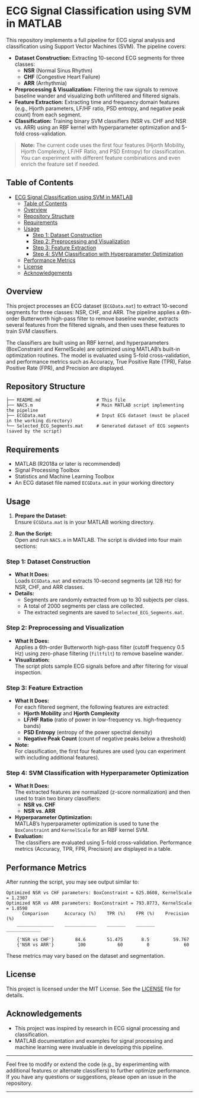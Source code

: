 # ECG Signal Classification using SVM in MATLAB

This repository implements a full pipeline for ECG signal analysis and classification using Support Vector Machines (SVM). The pipeline covers:

- **Dataset Construction:** Extracting 10-second ECG segments for three classes:
  - **NSR** (Normal Sinus Rhythm)
  - **CHF** (Congestive Heart Failure)
  - **ARR** (Arrhythmia)
- **Preprocessing & Visualization:** Filtering the raw signals to remove baseline wander and visualizing both unfiltered and filtered signals.
- **Feature Extraction:** Extracting time and frequency domain features (e.g., Hjorth parameters, LF/HF ratio, PSD entropy, and negative peak count) from each segment.
- **Classification:** Training binary SVM classifiers (NSR vs. CHF and NSR vs. ARR) using an RBF kernel with hyperparameter optimization and 5-fold cross-validation.

> **Note:** The current code uses the first four features (Hjorth Mobility, Hjorth Complexity, LF/HF Ratio, and PSD Entropy) for classification. You can experiment with different feature combinations and even enrich the feature set if needed.

## Table of Contents

- [ECG Signal Classification using SVM in MATLAB](#ecg-signal-classification-using-svm-in-matlab)
  - [Table of Contents](#table-of-contents)
  - [Overview](#overview)
  - [Repository Structure](#repository-structure)
  - [Requirements](#requirements)
  - [Usage](#usage)
    - [Step 1: Dataset Construction](#step-1-dataset-construction)
    - [Step 2: Preprocessing and Visualization](#step-2-preprocessing-and-visualization)
    - [Step 3: Feature Extraction](#step-3-feature-extraction)
    - [Step 4: SVM Classification with Hyperparameter Optimization](#step-4-svm-classification-with-hyperparameter-optimization)
  - [Performance Metrics](#performance-metrics)
  - [License](#license)
  - [Acknowledgements](#acknowledgements)

## Overview

This project processes an ECG dataset (`ECGData.mat`) to extract 10-second segments for three classes: NSR, CHF, and ARR. The pipeline applies a 6th-order Butterworth high-pass filter to remove baseline wander, extracts several features from the filtered signals, and then uses these features to train SVM classifiers.

The classifiers are built using an RBF kernel, and hyperparameters (BoxConstraint and KernelScale) are optimized using MATLAB’s built-in optimization routines. The model is evaluated using 5-fold cross-validation, and performance metrics such as Accuracy, True Positive Rate (TPR), False Positive Rate (FPR), and Precision are displayed.

## Repository Structure

```
├── README.md                     # This file
├── NACS.m                        # Main MATLAB script implementing the pipeline
├── ECGData.mat                   # Input ECG dataset (must be placed in the working directory)
└── Selected_ECG_Segments.mat     # Generated dataset of ECG segments (saved by the script)
```

## Requirements

- MATLAB (R2018a or later is recommended)
- Signal Processing Toolbox
- Statistics and Machine Learning Toolbox
- An ECG dataset file named `ECGData.mat` in your working directory

## Usage

1. **Prepare the Dataset:**  
   Ensure `ECGData.mat` is in your MATLAB working directory.

2. **Run the Script:**  
   Open and run `NACS.m` in MATLAB. The script is divided into four main sections:

### Step 1: Dataset Construction

- **What It Does:**  
  Loads `ECGData.mat` and extracts 10-second segments (at 128 Hz) for NSR, CHF, and ARR classes.  
- **Details:**  
  - Segments are randomly extracted from up to 30 subjects per class.
  - A total of 2000 segments per class are collected.
  - The extracted segments are saved to `Selected_ECG_Segments.mat`.

### Step 2: Preprocessing and Visualization

- **What It Does:**  
  Applies a 6th-order Butterworth high-pass filter (cutoff frequency 0.5 Hz) using zero-phase filtering (`filtfilt`) to remove baseline wander.
- **Visualization:**  
  The script plots sample ECG signals before and after filtering for visual inspection.

### Step 3: Feature Extraction

- **What It Does:**  
  For each filtered segment, the following features are extracted:
  - **Hjorth Mobility** and **Hjorth Complexity**
  - **LF/HF Ratio** (ratio of power in low-frequency vs. high-frequency bands)
  - **PSD Entropy** (entropy of the power spectral density)
  - **Negative Peak Count** (count of negative peaks below a threshold)
- **Note:**  
  For classification, the first four features are used (you can experiment with including additional features).

### Step 4: SVM Classification with Hyperparameter Optimization

- **What It Does:**  
  The extracted features are normalized (z-score normalization) and then used to train two binary classifiers:
  - **NSR vs. CHF**
  - **NSR vs. ARR**
- **Hyperparameter Optimization:**  
  MATLAB’s hyperparameter optimization is used to tune the `BoxConstraint` and `KernelScale` for an RBF kernel SVM.
- **Evaluation:**  
  The classifiers are evaluated using 5-fold cross-validation. Performance metrics (Accuracy, TPR, FPR, Precision) are displayed in a table.

## Performance Metrics

After running the script, you may see output similar to:

```
Optimized NSR vs CHF parameters: BoxConstraint = 625.8608, KernelScale = 1.2307
Optimized NSR vs ARR parameters: BoxConstraint = 793.8773, KernelScale = 1.8598
      Comparison      Accuracy (%)    TPR (%)    FPR (%)    Precision (%)
    ______________    ____________    _______    _______    _____________

    {'NSR vs CHF'}        84.6        51.475       8.5         59.767    
    {'NSR vs ARR'}         100            60         0             60    
```

These metrics may vary based on the dataset and segmentation.

## License

This project is licensed under the MIT License. See the [LICENSE](LICENSE) file for details.

## Acknowledgements

- This project was inspired by research in ECG signal processing and classification.
- MATLAB documentation and examples for signal processing and machine learning were invaluable in developing this pipeline.

---

Feel free to modify or extend the code (e.g., by experimenting with additional features or alternate classifiers) to further optimize performance. If you have any questions or suggestions, please open an issue in the repository.

---